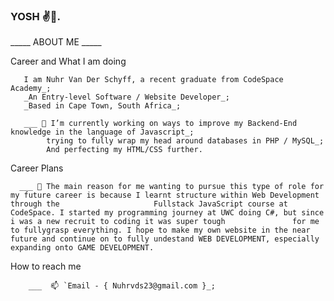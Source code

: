 ### YOSH ✌️🐒.


_____ ABOUT ME _____

Career and What I am doing 

       I am Nuhr Van Der Schyff, a recent graduate from CodeSpace Academy_;
       _An Entry-level Software / Website Developer_;
       _Based in Cape Town, South Africa_;
 
       ___ 🔭 I’m currently working on ways to improve my Backend-End knowledge in the language of Javascript_;
            trying to fully wrap my head around databases in PHP / MySQL_;
            And perfecting my HTML/CSS further.   
      
Career Plans 

      ___ 🌱 The main reason for me wanting to pursue this type of role for my future career is because I learnt structure within Web Development through the                     Fullstack JavaScript course at CodeSpace. I started my programming journey at UWC doing C#, but since i was a new recruit to coding it was super tough               for me to fullygrasp everything. I hope to make my own website in the near future and continue on to fully undestand WEB DEVELOPMENT, especially                     expanding onto GAME DEVELOPMENT.
 
How to reach me
 
        ___  📫 `Email - { Nuhrvds23@gmail.com }_;
